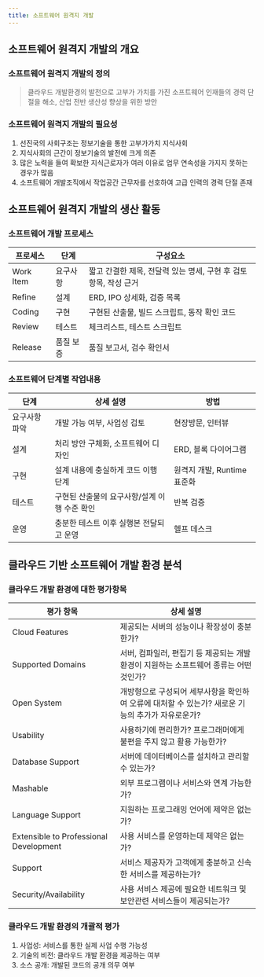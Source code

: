 ```yaml
---
title: 소프트웨어 원격지 개발
---
```


## 소프트웨어 원격지 개발의 개요
### 소프트웨어 원격지 개발의 정의
> 클라우드 개발환경의 발전으로 고부가 가치를 가진 소프트웨어 인재들의 경력 단절을 해소, 산업 전반 생산성 향상을 위한 방안

### 소프트웨어 원격지 개발의 필요성
1. 선진국의 사회구조는 정보기술을 통한 고부가가치 지식사회
1. 지식사회의 근간이 정보기술의 발전에 크게 의존
1. 많은 노력을 들여 확보한 지식근로자가 여러 이유로 업무 연속성을 가지지 못하는 경우가 많음
1. 소프트웨어 개발조직에서 작업공간 근무자를 선호하여 고급 인력의 경력 단절 존재

## 소프트웨어 원격지 개발의 생산 활동
### 소프트웨어 개발 프로세스

|프로세스|단계|구성요소|
|------|---|------|
|Work Item|요구사항|짧고 간결한 제목, 전달력 있는 명세, 구현 후 검토 항목, 작성 근거|
|Refine|설계|ERD, IPO 상세화, 검증 목록|
|Coding|구현|구현된 산출물, 빌드 스크립트, 동작 확인 코드|
|Review|테스트|체크리스트, 테스트 스크립트|
|Release|품질 보증|품질 보고서, 검수 확인서|

### 소프트웨어 단계별 작업내용

|단계|상세 설명|방법|
|---|-------|---|
|요구사항 파악|개발 가능 여부, 사업성 검토|현장방문, 인터뷰|
|설계|처리 방안 구체화, 소프트웨어 디자인|ERD, 블록 다이어그램|
|구현|설계 내용에 충실하게 코드 이행 단계|원격지 개발, Runtime 표준화|
|테스트|구현된 산출물의 요구사항/설계 이행 수준 확인|반복 검증|
|운영|충분한 테스트 이후 실행본 전달되고 운영|헬프 데스크|

## 클라우드 기반 소프트웨어 개발 환경 분석
### 클라우드 개발 환경에 대한 평가항목

|평가 항목|상세 설명|
|-------|------|
|Cloud Features|제공되는 서버의 성능이나 확장성이 충분한가?|
|Supported Domains|서버, 컴파일러, 편집기 등 제공되는 개발환경이 지원하는 소프트웨어 종류는 어떤 것인가?|
|Open System|개방형으로 구성되어 세부사항을 확인하여 오류에 대처할 수 있는가? 새로운 기능의 추가가 자유로운가?|
|Usability|사용하기에 편리한가? 프로그래머에게 불편을 주지 않고 활용 가능한가?|
|Database Support|서버에 데이터베이스를 설치하고 관리할 수 있는가?|
|Mashable|외부 프로그램이나 서비스와 연계 가능한가?|
|Language Support|지원하는 프로그래밍 언어에 제약은 없는가?|
|Extensible to Professional Development|사용 서비스를 운영하는데 제약은 없는가?|
|Support|서비스 제공자가 고객에게 충분하고 신속한 서비스를 제공하는가?|
|Security/Availability|사용 서비스 제공에 필요한 네트워크 및 보안관련 서비스들이 제공되는가?|

### 클라우드 개발 환경의 개괄적 평가
1. 사업성: 서비스를 통한 실제 사업 수행 가능성
1. 기술의 비전: 클라우드 개발 환경을 제공하는 여부
1. 소스 공개: 개발된 코드의 공개 의무 여부
